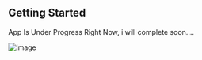 
## Getting Started

App Is Under Progress Right Now, i will complete soon.... 






![image](https://user-images.githubusercontent.com/87903581/148263407-884eacc0-9603-47df-85b9-bbaa7f196942.png)





